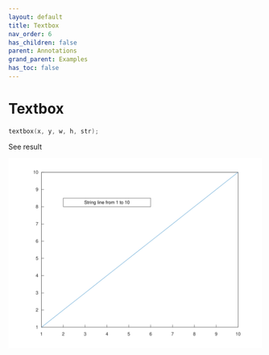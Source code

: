 ```yaml
---
layout: default
title: Textbox
nav_order: 6
has_children: false
parent: Annotations
grand_parent: Examples
has_toc: false
---
```

# Textbox

```cpp
textbox(x, y, w, h, str);
```


See result

[![example_textbox_1](textbox/textbox_1.svg)](https://github.com/alandefreitas/matplotplusplus/blob/master/examples/annotations/textbox/textbox_1.cpp)







<!-- Generated with mdsplit: https://github.com/alandefreitas/mdsplit -->
